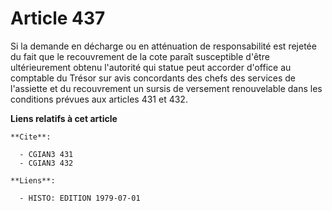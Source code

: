 # Article 437

Si la demande en décharge ou en atténuation de responsabilité est rejetée du fait que le recouvrement de la cote paraît
susceptible d'être ultérieurement obtenu  l'autorité qui statue peut accorder d'office au comptable du Trésor  sur avis
concordants des chefs des services de l'assiette et du recouvrement  un sursis de versement renouvelable dans les conditions
prévues aux articles 431 et 432.

**Liens relatifs à cet article**

	**Cite**:

	  - CGIAN3 431
	  - CGIAN3 432

	**Liens**:

	  - HISTO: EDITION 1979-07-01

